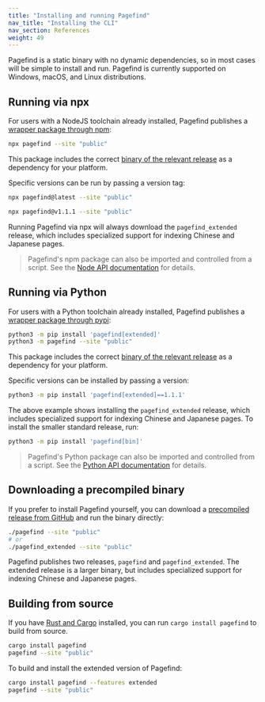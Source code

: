 ```yaml
---
title: "Installing and running Pagefind"
nav_title: "Installing the CLI"
nav_section: References
weight: 49
---
```


Pagefind is a static binary with no dynamic dependencies, so in most cases will be simple to install and run. Pagefind is currently supported on Windows, macOS, and Linux distributions.

## Running via npx

For users with a NodeJS toolchain already installed, Pagefind publishes a [wrapper package through npm](https://www.npmjs.com/package/pagefind):

```bash
npx pagefind --site "public"
```

This package includes the correct [binary of the relevant release](https://github.com/CloudCannon/pagefind/releases) as a dependency for your platform.

Specific versions can be run by passing a version tag:

```bash
npx pagefind@latest --site "public"

npx pagefind@v1.1.1 --site "public"
```

Running Pagefind via npx will always download the `pagefind_extended` release, which includes specialized support for indexing Chinese and Japanese pages.

> Pagefind's npm package can also be imported and controlled from a script. See the [Node API documentation](/docs/node-api/) for details.

## Running via Python

For users with a Python toolchain already installed, Pagefind publishes a [wrapper package through pypi](https://pypi.org/project/pagefind/):

```bash
python3 -m pip install 'pagefind[extended]'
python3 -m pagefind --site "public"
```

This package includes the correct [binary of the relevant release](https://github.com/CloudCannon/pagefind/releases) as a dependency for your platform.

Specific versions can be installed by passing a version:

```bash
python3 -m pip install 'pagefind[extended]==1.1.1'
```

The above example shows installing the `pagefind_extended` release, which includes specialized support for indexing Chinese and Japanese pages.
To install the smaller standard release, run:

```bash
python3 -m pip install 'pagefind[bin]'
```

> Pagefind's Python package can also be imported and controlled from a script. See the [Python API documentation](/docs/py-api/) for details.

## Downloading a precompiled binary

If you prefer to install Pagefind yourself, you can download a [precompiled release from GitHub](https://github.com/CloudCannon/pagefind/releases) and run the binary directly:

```bash
./pagefind --site "public"
# or
./pagefind_extended --site "public"
```

Pagefind publishes two releases, `pagefind` and `pagefind_extended`. The extended release is a larger binary, but includes specialized support for indexing Chinese and Japanese pages.

## Building from source

If you have [Rust and Cargo](https://doc.rust-lang.org/cargo/getting-started/installation.html) installed, you can run `cargo install pagefind` to build from source.

```bash
cargo install pagefind
pagefind --site "public"
```

To build and install the extended version of Pagefind:

```bash
cargo install pagefind --features extended
pagefind --site "public"
```
